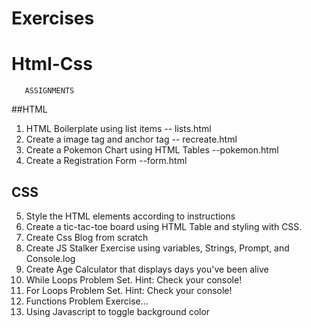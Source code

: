 # Exercises
# Html-Css  
       ASSIGNMENTS
##HTML
1. HTML Boilerplate using list items -- lists.html
2. Create a image tag and anchor tag -- recreate.html
3. Create a Pokemon Chart using HTML Tables  --pokemon.html
4. Create a Registration Form --form.html
## CSS
5. Style the HTML elements according to  instructions
6. Create a tic-tac-toe board using HTML Table and styling with CSS.
7. Create Css Blog from scratch
8. Create JS Stalker Exercise using variables, Strings, Prompt, and Console.log
9. Create Age Calculator that displays days you've been alive
10. While Loops Problem Set. Hint: Check your console!
11. For Loops Problem Set.   Hint: Check your console!
12. Functions Problem Exercise...
13. Using Javascript to toggle background color
